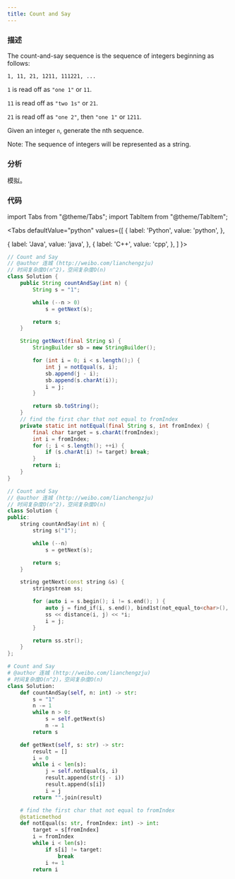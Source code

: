 ```yaml
---
title: Count and Say
---
```


### 描述

The count-and-say sequence is the sequence of integers beginning as follows:

```text
1, 11, 21, 1211, 111221, ...
```

`1` is read off as `"one 1"` or `11`.

`11` is read off as `"two 1s"` or `21`.

`21` is read off as `"one 2"`, then `"one 1"` or `1211`.

Given an integer `n`, generate the nth sequence.

Note: The sequence of integers will be represented as a string.

### 分析

模拟。

### 代码

import Tabs from "@theme/Tabs";
import TabItem from "@theme/TabItem";

<Tabs
defaultValue="python"
values={[
{ label: 'Python', value: 'python', },

{ label: 'Java', value: 'java', },
{ label: 'C++', value: 'cpp', },
]
}>
<TabItem value="java">

```java
// Count and Say
// @author 连城 (http://weibo.com/lianchengzju)
// 时间复杂度O(n^2)，空间复杂度O(n)
class Solution {
    public String countAndSay(int n) {
        String s = "1";

        while (--n > 0)
            s = getNext(s);

        return s;
    }

    String getNext(final String s) {
        StringBuilder sb = new StringBuilder();

        for (int i = 0; i < s.length();) {
            int j = notEqual(s, i);
            sb.append(j - i);
            sb.append(s.charAt(i));
            i = j;
        }

        return sb.toString();
    }
    // find the first char that not equal to fromIndex
    private static int notEqual(final String s, int fromIndex) {
        final char target = s.charAt(fromIndex);
        int i = fromIndex;
        for (; i < s.length(); ++i) {
            if (s.charAt(i) != target) break;
        }
        return i;
    }
}
```

</TabItem>
<TabItem value="cpp">

```cpp
// Count and Say
// @author 连城 (http://weibo.com/lianchengzju)
// 时间复杂度O(n^2)，空间复杂度O(n)
class Solution {
public:
    string countAndSay(int n) {
        string s("1");

        while (--n)
            s = getNext(s);

        return s;
    }

    string getNext(const string &s) {
        stringstream ss;

        for (auto i = s.begin(); i != s.end(); ) {
            auto j = find_if(i, s.end(), bind1st(not_equal_to<char>(), *i));
            ss << distance(i, j) << *i;
            i = j;
        }

        return ss.str();
    }
};
```

</TabItem>

<TabItem value="python">

```python
# Count and Say
# @author 连城 (http://weibo.com/lianchengzju)
# 时间复杂度O(n^2)，空间复杂度O(n)
class Solution:
    def countAndSay(self, n: int) -> str:
        s = "1"
        n -= 1
        while n > 0:
            s = self.getNext(s)
            n -= 1
        return s

    def getNext(self, s: str) -> str:
        result = []
        i = 0
        while i < len(s):
            j = self.notEqual(s, i)
            result.append(str(j - i))
            result.append(s[i])
            i = j
        return "".join(result)

    # find the first char that not equal to fromIndex
    @staticmethod
    def notEqual(s: str, fromIndex: int) -> int:
        target = s[fromIndex]
        i = fromIndex
        while i < len(s):
            if s[i] != target:
                break
            i += 1
        return i
```

</TabItem>
</Tabs>
